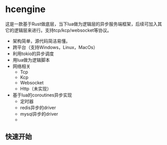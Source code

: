
# hcengine
这是一款基于Rust做底层，当下lua做为逻辑层的异步服务端框架，后续可加入其它的逻辑层来进行。支持tcp/kcp/websocket等协议。

- 架构简单，源代码简洁易懂。
- 跨平台（支持Windows，Linux，MacOs）
- 利用tokio的异步调度
- 用lua做为逻辑脚本
- 网络相关
    - Tcp
    - Kcp
    - Websocket
    - Http（未实现）
- 基于lua的coroutines异步实现
    - 定时器
    - redis异步的driver
    - mysql异步的driver
    - 

## 快速开始
